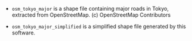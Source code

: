 - `osm_tokyo_major` is a shape file containing major roads in Tokyo, extracted from OpenStreetMap. (c) OpenStreetMap Contributors

- `osm_tokyo_major_simplified` is a simplified shape file generated by this software.
